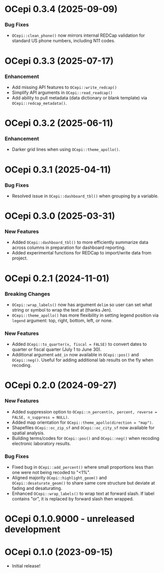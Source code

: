 # OCepi 0.3.4 (2025-09-09)

### Bug Fixes

-   `OCepi::clean_phone()` now mirrors internal REDCap validation for standard US phone numbers, including N11 codes.

# OCepi 0.3.3 (2025-07-17)

### Enhancement

-   Add missing API features to `OCepi::write_redcap()`
-   Simplify API arguments in `OCepi::read_readcap()`
-   Add ability to pull metadata (data dictionary or blank template) via `OCepi::redcap_metadata()`.

# OCepi 0.3.2 (2025-06-11)

### Enhancement

-   Darker grid lines when using `OCepi::theme_apollo()`.

# OCepi 0.3.1 (2025-04-11)

### Bug Fixes

-   Resolved issue in `OCepi::dashboard_tbl()` when grouping by a variable.

# OCepi 0.3.0 (2025-03-31)

### New Features

-   Added `OCepi::dashboard_tbl()` to more efficiently summarize data across columns in preparation for dashboard reporting.
-   Added experimental functions for REDCap to import/write data from project.

# OCepi 0.2.1 (2024-11-01)

### Breaking Changes

-   `OCepi::wrap_labels()` now has argument `delim` so user can set what string or symbol to wrap the text at (thanks Jen).
-   `OCepi::theme_apollo()` has more flexibility in setting legend position via `legend` argument: top, right, bottom, left, or none.

### New Features

-   Added `OCepi::to_quarter(x, fiscal = FALSE)` to convert dates to quarter or fiscal quarter (July 1 to June 30).
-   Additional argument `add_in` now available in `OCepi::pos()` and `OCepi::neg()`. Useful for adding additional lab results on the fly when recoding.

# OCepi 0.2.0 (2024-09-27)

### New Features

-   Added suppression option to `OCepi::n_percent(n, percent, reverse = FALSE, n_suppress = NULL)`.
-   Added map orientation for `OCepi::theme_apollo(direction = "map")`.
-   Shapefiles `OCepi::oc_zip_sf` and `OCepi::oc_city_sf` now available for spatial analysis.
-   Building terms/codes for `OCepi::pos()` and `OCepi::neg()` when recoding electronic laboratory results.

### Bug Fixes

-   Fixed bug in `OCepi::add_percent()` where small proportions less than one were not being recoded to "\<1%".
-   Aligned majority `OCepi::highlight_geom()` and `OCepi::desaturate_geom()` to share same core structure but deviate at fading and desaturating.
-   Enhanced `OCepi::wrap_labels()` to wrap text at forward slash. If label contains "or", it is replaced by forward slash then wrapped.

# OCepi 0.1.0.9000 - unreleased development

# OCepi 0.1.0 (2023-09-15)

-   Initial release!
